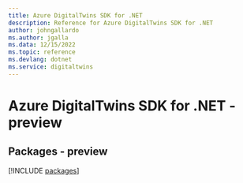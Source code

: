 ```yaml
---
title: Azure DigitalTwins SDK for .NET
description: Reference for Azure DigitalTwins SDK for .NET
author: johngallardo
ms.author: jgalla
ms.data: 12/15/2022
ms.topic: reference
ms.devlang: dotnet
ms.service: digitaltwins
---
```

# Azure DigitalTwins SDK for .NET - preview
## Packages - preview
[!INCLUDE [packages](digitaltwins-index.md)]